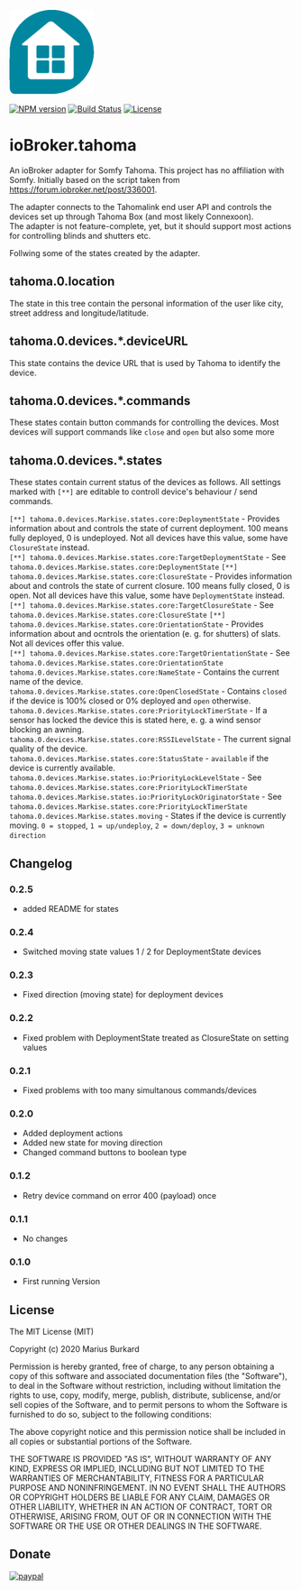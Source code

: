 ![Logo](admin/tahoma.png)

[![NPM version](https://img.shields.io/npm/v/iobroker.tahoma.svg)](https://www.npmjs.com/package/iobroker.tahoma)
[![Build Status](https://travis-ci.org/StrathCole/ioBroker.tahoma.svg?branch=master)](https://travis-ci.org/StrathCole/ioBroker.tahoma)
[![License](https://img.shields.io/badge/license-MIT-blue.svg?style=flat)](https://github.com/StrathCole/iobroker.tahoma/blob/master/LICENSE)

# ioBroker.tahoma

An ioBroker adapter for Somfy Tahoma. This project has no affiliation with Somfy. Initially based on the script taken from https://forum.iobroker.net/post/336001.

The adapter connects to the Tahomalink end user API and controls the devices set up through Tahoma Box (and most likely Connexoon).  
The adapter is not feature-complete, yet, but it should support most actions for controlling blinds and shutters etc.

Follwing some of the states created by the adapter.

## tahoma.0.location

The state in this tree contain the personal information of the user like city, street address and longitude/latitude.

## tahoma.0.devices.*.deviceURL

This state contains the device URL that is used by Tahoma to identify the device.

## tahoma.0.devices.*.commands

These states contain button commands for controlling the devices. Most devices will support commands like `close` and `open` but also some more

## tahoma.0.devices.*.states

These states contain current status of the devices as follows. All settings marked with `[**]` are editable to controll device's behaviour / send commands.

`[**] tahoma.0.devices.Markise.states.core:DeploymentState` - Provides information about and controls the state of current deployment. 100 means fully deployed, 0 is undeployed. Not all devices have this value, some have `ClosureState` instead.  
`[**] tahoma.0.devices.Markise.states.core:TargetDeploymentState` - See `tahoma.0.devices.Markise.states.core:DeploymentState`
`[**] tahoma.0.devices.Markise.states.core:ClosureState` - Provides information about and controls the state of current closure. 100 means fully closed, 0 is open. Not all devices have this value, some have `DeploymentState` instead.  
`[**] tahoma.0.devices.Markise.states.core:TargetClosureState` - See `tahoma.0.devices.Markise.states.core:ClosureState`
`[**] tahoma.0.devices.Markise.states.core:OrientationState` - Provides information about and ocntrols the orientation (e. g. for shutters) of slats. Not all devices offer this value.  
`[**] tahoma.0.devices.Markise.states.core:TargetOrientationState` - See `tahoma.0.devices.Markise.states.core:OrientationState`
`tahoma.0.devices.Markise.states.core:NameState` - Contains the current name of the device.  
`tahoma.0.devices.Markise.states.core:OpenClosedState` - Contains `closed` if the device is 100% closed or 0% deployed and `open` otherwise.  
`tahoma.0.devices.Markise.states.core:PriorityLockTimerState` - If a sensor has locked the device this is stated here, e. g. a wind sensor blocking an awning.  
`tahoma.0.devices.Markise.states.core:RSSILevelState` - The current signal quality of the device.  
`tahoma.0.devices.Markise.states.core:StatusState` - `available` if the device is currently available.  
`tahoma.0.devices.Markise.states.io:PriorityLockLevelState` - See `tahoma.0.devices.Markise.states.core:PriorityLockTimerState`  
`tahoma.0.devices.Markise.states.io:PriorityLockOriginatorState` - See `tahoma.0.devices.Markise.states.core:PriorityLockTimerState`  
`tahoma.0.devices.Markise.states.moving` - States if the device is currently moving. `0 = stopped`, `1 = up/undeploy`, `2 = down/deploy`, `3 = unknown direction`  


## Changelog

### 0.2.5

-   added README for states

### 0.2.4

-   Switched moving state values 1 / 2 for DeploymentState devices

### 0.2.3

-   Fixed direction (moving state) for deployment devices

### 0.2.2

-   Fixed problem with DeploymentState treated as ClosureState on setting values

### 0.2.1

-   Fixed problems with too many simultanous commands/devices

### 0.2.0

-   Added deployment actions
-   Added new state for moving direction
-   Changed command buttons to boolean type

### 0.1.2

-   Retry device command on error 400 (payload) once

### 0.1.1

-   No changes

### 0.1.0

-   First running Version

## License

The MIT License (MIT)

Copyright (c) 2020 Marius Burkard

Permission is hereby granted, free of charge, to any person obtaining a copy
of this software and associated documentation files (the "Software"), to deal
in the Software without restriction, including without limitation the rights
to use, copy, modify, merge, publish, distribute, sublicense, and/or sell
copies of the Software, and to permit persons to whom the Software is
furnished to do so, subject to the following conditions:

The above copyright notice and this permission notice shall be included in
all copies or substantial portions of the Software.

THE SOFTWARE IS PROVIDED "AS IS", WITHOUT WARRANTY OF ANY KIND, EXPRESS OR
IMPLIED, INCLUDING BUT NOT LIMITED TO THE WARRANTIES OF MERCHANTABILITY,
FITNESS FOR A PARTICULAR PURPOSE AND NONINFRINGEMENT. IN NO EVENT SHALL THE
AUTHORS OR COPYRIGHT HOLDERS BE LIABLE FOR ANY CLAIM, DAMAGES OR OTHER
LIABILITY, WHETHER IN AN ACTION OF CONTRACT, TORT OR OTHERWISE, ARISING FROM,
OUT OF OR IN CONNECTION WITH THE SOFTWARE OR THE USE OR OTHER DEALINGS IN
THE SOFTWARE.


## Donate
[![paypal](https://www.paypalobjects.com/en_US/i/btn/btn_donateCC_LG.gif)](https://www.paypal.com/cgi-bin/webscr?cmd=_s-xclick&hosted_button_id=SFLJ8HCW9T698&source=url)
